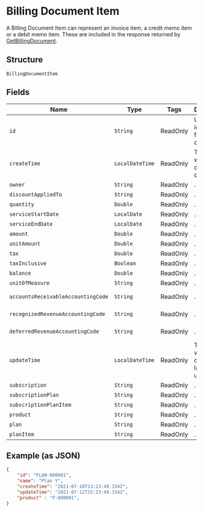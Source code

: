 
# Billing Document Item

A Billing Document Item can represent an invoice item, a credit memo item or a debit memo item. These are included in the response returned by [GetBillingDocument](/doc/billing-document-api.md#get-billing-document).

## Structure

`BillingDocumentItem`

## Fields

| Name | Type | Tags | Description | Getter |
|  --- | --- | --- | --- | --- |
| `id` | `String` | ReadOnly | Unique identifier for the object. | String getId() |
| `createTime` | `LocalDateTime` | ReadOnly | Time at which the object was created. | LocalDateTime getCreateTime() |
| `owner` | `String` | ReadOnly | . | String getOwner() |
| `discountAppliedTo` | `String` | ReadOnly | . | String getDiscountAppliedTo() |
| `quantity` | `Double` | ReadOnly | . | Double getQuantity() |
| `serviceStartDate` | `LocalDate` | ReadOnly | . | LocalDate getServiceStartTime() |
| `serviceEndDate` | `LocalDate` | ReadOnly | . | LocalDate getServiceEndTime() |
| `amount` | `Double` | ReadOnly | . | Double getAmount() |
| `unitAmount` | `Double` | ReadOnly | . | Double getUnitAmount() |
| `tax` | `Double` | ReadOnly | . | Double getTax() |
| `taxInclusive` | `Boolean` | ReadOnly | . | Boolean getTaxInclusive() |
| `balance` | `Double` | ReadOnly | . | Double getBalance() |
| `unitOfMeasure` | `String` | ReadOnly | . | String getUnitOfMeasure() |
| `accountsReceivableAccountingCode` | `String` | ReadOnly | . | String getAccountsReceivableAccountingCode() |
| `recognizedRevenueAccountingCode` | `String` | ReadOnly | . | String getRecognizedRevenueAccountingCode() |
| `deferredRevenueAccountingCode` | `String` | ReadOnly | . | String getDeferredRevenueAccountingCode() |
| `updateTime` | `LocalDateTime` | ReadOnly | Time at which the object was last updated. | LocalDateTime getUpdateTime() |
| `subscription` | `String` | ReadOnly | . | String getSubscription() |
| `subscriptionPlan` | `String` | ReadOnly | . | String getSubscriptionPlan() |
| `subscriptionPlanItem` | `String` | ReadOnly | . | String getSubscriptionPlanItem() |
| `product` | `String` | ReadOnly | . | String getProduct() |
| `plan` | `String` | ReadOnly | . | String getPlan() |
| `planItem` | `String` | ReadOnly | . | String getPlan() |

## Example (as JSON)

```json
{
    "id": "PLAN-000001",
    "name": "Plan Y",
    "createTime": "2021-07-10T13:23:49.154Z",
    "updateTime": "2021-07-12T15:23:49.154Z",
    "product" : "P-000001",
}
```
